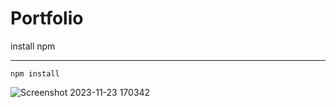 # Portfolio


install npm 
***
    npm install 
    
    
    
![Screenshot 2023-11-23 170342](https://github.com/theboinextdoor/Portfolio/assets/98538859/04ebcf8b-15a2-4229-910f-5f12b6ee9557)

    
